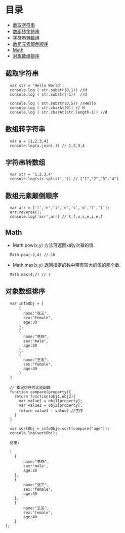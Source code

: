 # 目录  

- [截取字符串](#截取字符串)
- [数组转字符串](#数组转字符串)
- [字符串转数组](#字符串转数组)
- [数组元素颠倒顺序](#数组元素颠倒顺序)
- [Math](#Math)
- [对象数组排序](#对象数组排序)

## 截取字符串

```
  var str = 'Hello World';
  console.log ( str.substr(0,1)) //H
  console.log ( str.substr(-1))  //d

  console.log ( str.substr(0,5)) //Hello
  console.log ( str.charAt(0)) // H
  console.log ( str.charAt(str.length-1)) //d
```

## 数组转字符串

```
  var a = [1,2,3,4]
  console.log(a.join(,)) // 1,2,3,4

```

## 字符串转数组

```
  var str = '1,2,3,4'
  console.log(str.split(',')) // ["1","2","3"."4"]
```


## 数组元素颠倒顺序

```
  var arr = ['f','e','i','e','s','o','f','t'];
  arr.reverse();
  console.log('arr',arr) // t,f,o,s,e,i,e,f
```

## Math

- Math.pow(x,y) 方法可返回x的y次幂的值.  

```
  Math.pow(-2,4) //-16
```

- Math.max(x,y)  返回指定的数中带有较大的值的那个数.  

```
  Math.max(4,7) // 7
```

## 对象数组排序

```
  var infoObj = [
      {
        name:"张三",
        sex:"female",
        age:30
      },
      {
        name:"李四",
        sex:"male",
        age:20
      },
      {
        name:"王五",
        sex:"female",
        age:40
      }
  ]

  // 指定排序的比较函数
  function compare(property){
    return function(obj1,obj2){
      var value1 = obj1[property];
      var value2 = obj2[property];
      return value1 - value2 //生序
    }
  }

  var sortObj = infoObje.sort(compare("age"));
  console.log(sortObj);

  结果:

  [
    {
        name:"李四",
        sex:'male',
        age:20
    },
    {
        name:"张三",
        sex:'female',
        age:30
    },
    {
        name:"王五",
        sex:'female',
        age:40
    }
];

```
